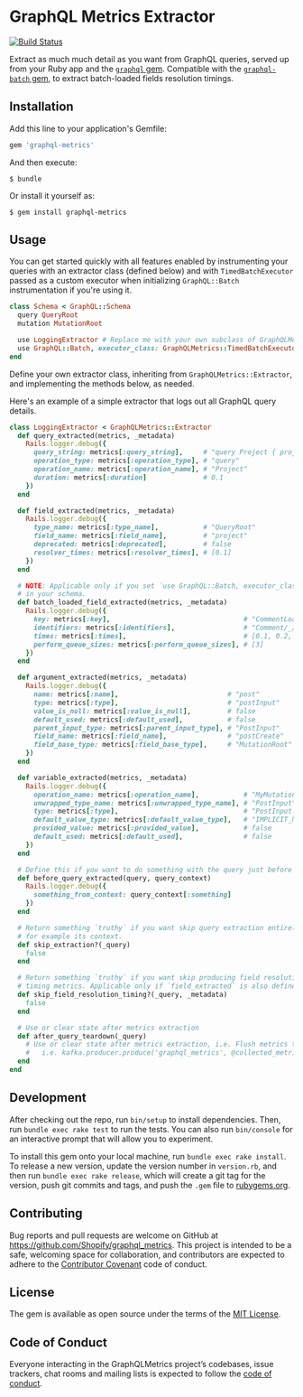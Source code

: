# GraphQL Metrics Extractor

[![Build Status](https://travis-ci.org/Shopify/graphql-metrics.svg?branch=master)](https://travis-ci.org/Shopify/graphql-metrics)

Extract as much much detail as you want from GraphQL queries, served up from your Ruby app and the [`graphql` gem](https://github.com/rmosolgo/graphql-ruby).
Compatible with the [`graphql-batch` gem](https://github.com/Shopify/graphql-batch), to extract batch-loaded fields resolution timings.

## Installation

Add this line to your application's Gemfile:

```ruby
gem 'graphql-metrics'
```

And then execute:

    $ bundle

Or install it yourself as:

    $ gem install graphql-metrics

## Usage

You can get started quickly with all features enabled by instrumenting your queries
with an extractor class (defined below) and with `TimedBatchExecutor` passed as
a custom executor when initializing `GraphQL::Batch` instrumentation if you're using it.

```ruby
class Schema < GraphQL::Schema
  query QueryRoot
  mutation MutationRoot

  use LoggingExtractor # Replace me with your own subclass of GraphQLMetrics::Extractor!
  use GraphQL::Batch, executor_class: GraphQLMetrics::TimedBatchExecutor # Optional.
end
```

Define your own extractor class, inheriting from `GraphQLMetrics::Extractor`, and
implementing the methods below, as needed.

Here's an example of a simple extractor that logs out all GraphQL query details.

```ruby
class LoggingExtractor < GraphQLMetrics::Extractor
  def query_extracted(metrics, _metadata)
    Rails.logger.debug({
      query_string: metrics[:query_string],     # "query Project { project(name: "GraphQL") { tagline } }"
      operation_type: metrics[:operation_type], # "query"
      operation_name: metrics[:operation_name], # "Project"
      duration: metrics[:duration]              # 0.1
    })
  end

  def field_extracted(metrics, _metadata)
    Rails.logger.debug({
      type_name: metrics[:type_name],           # "QueryRoot"
      field_name: metrics[:field_name],         # "project"
      deprecated: metrics[:deprecated],         # false
      resolver_times: metrics[:resolver_times], # [0.1]
    })
  end

  # NOTE: Applicable only if you set `use GraphQL::Batch, executor_class: GraphQLMetrics::TimedBatchExecutor`
  # in your schema.
  def batch_loaded_field_extracted(metrics, _metadata)
    Rails.logger.debug({
      key: metrics[:key],                                 # "CommentLoader/Comment"
      identifiers: metrics[:identifiers],                 # "Comment/_/string/_/symbol/Class/?"
      times: metrics[:times],                             # [0.1, 0.2, 4]
      perform_queue_sizes: metrics[:perform_queue_sizes], # [3]
    })
  end

  def argument_extracted(metrics, _metadata)
    Rails.logger.debug({
      name: metrics[:name],                           # "post"
      type: metrics[:type],                           # "postInput"
      value_is_null: metrics[:value_is_null],         # false
      default_used: metrics[:default_used],           # false
      parent_input_type: metrics[:parent_input_type], # "PostInput"
      field_name: metrics[:field_name],               # "postCreate"
      field_base_type: metrics[:field_base_type],     # "MutationRoot"
    })
  end

  def variable_extracted(metrics, _metadata)
    Rails.logger.debug({
      operation_name: metrics[:operation_name],           # "MyMutation"
      unwrapped_type_name: metrics[:unwrapped_type_name], # "PostInput"
      type: metrics[:type],                               # "PostInput!"
      default_value_type: metrics[:default_value_type],   # "IMPLICIT_NULL"
      provided_value: metrics[:provided_value],           # false
      default_used: metrics[:default_used],               # false
    })
  end

  # Define this if you want to do something with the query just before query logging.
  def before_query_extracted(query, query_context)
    Rails.logger.debug({
      something_from_context: query_context[:something]
    })
  end

  # Return something `truthy` if you want skip query extraction entirely, based on the query or
  # for example its context.
  def skip_extraction?(_query)
    false
  end

  # Return something `truthy` if you want skip producing field resolution
  # timing metrics. Applicable only if `field_extracted` is also defined.
  def skip_field_resolution_timing?(_query, _metadata)
    false
  end

  # Use or clear state after metrics extraction
  def after_query_teardown(_query)
    # Use or clear state after metrics extraction, i.e. Flush metrics to Datadog, Kafka etc.
    #   i.e. kafka.producer.produce('graphql_metrics', @collected_metrics); kafka.producer.deliver_messages
  end
end
```

## Development

After checking out the repo, run `bin/setup` to install dependencies. Then, run `bundle exec rake test` to run the tests. You can also run `bin/console` for an interactive prompt that will allow you to experiment.

To install this gem onto your local machine, run `bundle exec rake install`. To release a new version, update the version number in `version.rb`, and then run `bundle exec rake release`, which will create a git tag for the version, push git commits and tags, and push the `.gem` file to [rubygems.org](https://rubygems.org).

## Contributing

Bug reports and pull requests are welcome on GitHub at https://github.com/Shopify/graphql_metrics. This project is intended to be a safe, welcoming space for collaboration, and contributors are expected to adhere to the [Contributor Covenant](http://contributor-covenant.org) code of conduct.

## License

The gem is available as open source under the terms of the [MIT License](https://opensource.org/licenses/MIT).

## Code of Conduct

Everyone interacting in the GraphQLMetrics project’s codebases, issue trackers, chat rooms and mailing lists is expected to follow the [code of conduct](https://github.com/[USERNAME]/graphql-metrics/blob/master/CODE_OF_CONDUCT.md).
